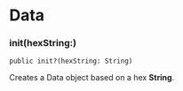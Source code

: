 # Data

### init(hexString:)
<pre class="highlight"><code><span class="kd">public</span> <span class="nf">init</span><span class="p">?(</span><span class="nv">hexString</span><span class="p">:</span> <span class="kt">String</span><span class="p">)</span></code></pre>

<p>Creates a Data object based on a hex <strong>String</strong>.</p>

